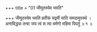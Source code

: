 +++
title = "01 जीमूतस्येव भवति"

+++
जीमूतस्येव भवति प्रतीकं यद्वर्मी याति समदामुपस्थे ।  
अनाविद्धया तन्वा जय त्वं स त्वा वर्मणो महिमा पिपर्तु ॥ १ ॥